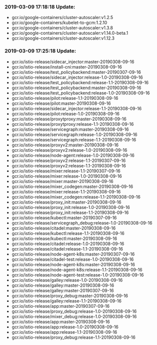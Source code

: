 ### 2019-03-09 17:18:18 Update:

- gcr.io/google-containers/cluster-autoscaler:v1.2.5
- gcr.io/google-containers/kubelet-to-gcm:1.2.10
- gcr.io/google-containers/cluster-autoscaler:v1.3.8
- gcr.io/google-containers/cluster-autoscaler:v1.14.0-beta.1
- gcr.io/google-containers/cluster-autoscaler:v1.12.3
### 2019-03-09 17:25:18 Update:

- gcr.io/istio-release/sidecar_injector:master-20190308-09-16
- gcr.io/istio-release/install-cni:master-20190308-09-16
- gcr.io/istio-release/test_policybackend:master-20190307-09-16
- gcr.io/istio-release/sidecar_injector:release-1.0-20190308-09-16
- gcr.io/istio-release/test_policybackend:release-1.1-20190308-09-16
- gcr.io/istio-release/test_policybackend:master-20190308-09-16
- gcr.io/istio-release/test_policybackend:release-1.0-20190308-09-16
- gcr.io/istio-release/pilot:release-1.1-20190308-09-16
- gcr.io/istio-release/pilot:master-20190308-09-16
- gcr.io/istio-release/sidecar_injector:release-1.1-20190308-09-16
- gcr.io/istio-release/pilot:release-1.0-20190308-09-16
- gcr.io/istio-release/proxytproxy:master-20190308-09-16
- gcr.io/istio-release/proxytproxy:release-1.1-20190308-09-16
- gcr.io/istio-release/servicegraph:master-20190308-09-16
- gcr.io/istio-release/servicegraph:release-1.0-20190308-09-16
- gcr.io/istio-release/servicegraph:release-1.1-20190308-09-16
- gcr.io/istio-release/proxyv2:master-20190308-09-16
- gcr.io/istio-release/proxyv2:release-1.0-20190308-09-16
- gcr.io/istio-release/node-agent:release-1.0-20190308-09-16
- gcr.io/istio-release/proxyv2:release-1.1-20190307-09-16
- gcr.io/istio-release/proxyv2:release-1.1-20190308-09-16
- gcr.io/istio-release/mixer:release-1.1-20190307-09-16
- gcr.io/istio-release/mixer:release-1.0-20190308-09-16
- gcr.io/istio-release/mixer:master-20190308-09-16
- gcr.io/istio-release/mixer_codegen:master-20190308-09-16
- gcr.io/istio-release/mixer:release-1.1-20190308-09-16
- gcr.io/istio-release/mixer_codegen:release-1.1-20190308-09-16
- gcr.io/istio-release/proxy_init:master-20190308-09-16
- gcr.io/istio-release/proxy_init:release-1.0-20190308-09-16
- gcr.io/istio-release/proxy_init:release-1.1-20190308-09-16
- gcr.io/istio-release/kubectl:master-20190307-09-16
- gcr.io/istio-release/servicegraph_debug:release-1.0-20190308-09-16
- gcr.io/istio-release/citadel:master-20190308-09-16
- gcr.io/istio-release/kubectl:release-1.1-20190308-09-16
- gcr.io/istio-release/kubectl:master-20190308-09-16
- gcr.io/istio-release/citadel:release-1.0-20190308-09-16
- gcr.io/istio-release/citadel:release-1.1-20190308-09-16
- gcr.io/istio-release/node-agent-k8s:master-20190307-09-16
- gcr.io/istio-release/citadel-test:release-1.0-20190308-09-16
- gcr.io/istio-release/node-agent-k8s:master-20190308-09-16
- gcr.io/istio-release/node-agent-k8s:release-1.1-20190308-09-16
- gcr.io/istio-release/node-agent-test:release-1.0-20190308-09-16
- gcr.io/istio-release/galley:release-1.0-20190308-09-16
- gcr.io/istio-release/galley:master-20190308-09-16
- gcr.io/istio-release/galley:master-20190307-09-16
- gcr.io/istio-release/proxy_debug:master-20190308-09-16
- gcr.io/istio-release/galley:release-1.1-20190308-09-16
- gcr.io/istio-release/app:master-20190307-09-16
- gcr.io/istio-release/proxy_debug:release-1.0-20190308-09-16
- gcr.io/istio-release/mixer_debug:release-1.0-20190308-09-16
- gcr.io/istio-release/app:master-20190308-09-16
- gcr.io/istio-release/app:release-1.0-20190308-09-16
- gcr.io/istio-release/app:release-1.1-20190308-09-16
- gcr.io/istio-release/proxy_debug:release-1.1-20190308-09-16
